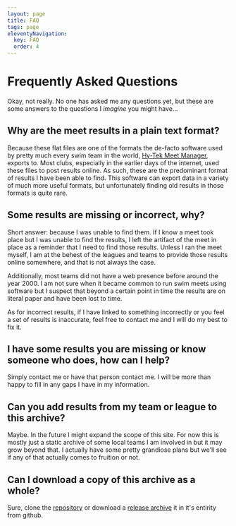 ```yaml
---
layout: page
title: FAQ
tags: page
eleventyNavigation:
  key: FAQ
  order: 4
---
```


# Frequently Asked Questions

Okay, not really. No one has asked me any questions yet, but these are some answers to the questions I *imagine* you might have...

## Why are the meet results in a plain text format?

Because these flat files are one of the formats the de-facto software used by pretty much every swim team in the world, [Hy-Tek Meet Manager](https://hytek.active.com/swim-meet-software.html), exports to. Most clubs, especially in the earlier days of the internet, used these files to post results online. As such, these are the predominant format of results I have been able to find. This software can export data in a variety of much more useful formats, but unfortunately finding old results in those formats is quite rare.

## Some results are missing or incorrect, why?

Short answer: because I was unable to find them. If I know a meet took place but I was unable to find the results, I left the artifact of the meet in place as a reminder that I need to find those results. Unless I ran the meet myself, I am at the behest of the leagues and teams to provide those results online somewhere, and that is not always the case.

Additionally, most teams did not have a web presence before around the year 2000. I am not sure when it became common to run swim meets using software but I suspect that beyond a certain point in time the results are on literal paper and have been lost to time.

As for incorrect results, if I have linked to something incorrectly or you feel a set of results is inaccurate, feel free to contact me and I will do my best to fix it.

## I have some results you are missing or know someone who does, how can I help?

Simply contact me or have that person contact me. I will be more than happy to fill in any gaps I have in my information.

## Can you add results from my team or league to this archive?

Maybe. In the future I might expand the scope of this site. For now this is mostly just a static archive of some local teams I am involved in but it may grow beyond that. I actually have some pretty grandiose plans but we'll see if any of that actually comes to fruition or not.

## Can I download a copy of this archive as a whole?

Sure, clone the [repository](https://github.com/werkkrew/swim-archive) or download a [release archive](#) it in it's entirity from github. 